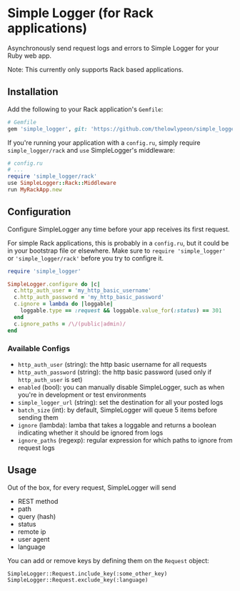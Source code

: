 # Simple Logger (for Rack applications)

Asynchronously send request logs and errors to Simple Logger for your Ruby web app.

Note: This currently only supports Rack based applications.

## Installation

Add the following to your Rack application's `Gemfile`:

```ruby
# Gemfile
gem 'simple_logger', git: 'https://github.com/thelowlypeon/simple_logger'
```

If you're running your application with a `config.ru`, simply require `simple_logger/rack`
and `use` SimpleLogger's middleware:

```ruby
# config.ru
# ...
require 'simple_logger/rack'
use SimpleLogger::Rack::Middleware
run MyRackApp.new
```

## Configuration

Configure SimpleLogger any time before your app receives its first request.

For simple Rack applications, this is probably in a `config.ru`, but it
could be in your bootstrap file or elsewhere.
Make sure to `require 'simple_logger'` or `'simple_logger/rack'` before you try to configre it.

```ruby
require 'simple_logger'

SimpleLogger.configure do |c|
  c.http_auth_user = 'my_http_basic_username'
  c.http_auth_password = 'my_http_basic_password'
  c.ignore = lambda do |loggable|
    loggable.type == :request && loggable.value_for(:status) == 301
  end
  c.ignore_paths = /\/(public|admin)/
end
```

### Available Configs

* `http_auth_user` (string): the http basic username for all requests
* `http_auth_password` (string): the http basic password (used only if `http_auth_user` is set)
* `enabled` (bool): you can manually disable SimpleLogger, such as when you're in development or test environments
* `simple_logger_url` (string): set the destination for all your posted logs
* `batch_size` (int): by default, SimpleLogger will queue 5 items before sending them
* `ignore` (lambda): lamba that takes a loggable and returns a boolean indicating whether it should be ignored from logs
* `ignore_paths` (regexp): regular expression for which paths to ignore from request logs

## Usage

Out of the box, for every request, SimpleLogger will send

* REST method
* path
* query (hash)
* status
* remote ip
* user agent
* language

You can add or remove keys by defining them on the `Request` object:

```
SimpleLogger::Request.include_key(:some_other_key)
SimpleLogger::Request.exclude_key(:language)
```
